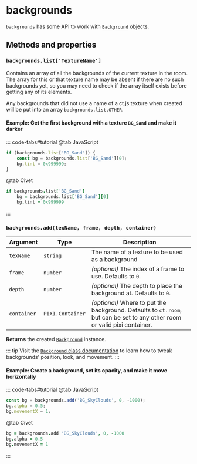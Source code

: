 # backgrounds

`backgrounds` has some API to work with [`Background`](background.md) objects.

## Methods and properties

### `backgrounds.list['TextureName']`

Contains an array of all the backgrounds of the current texture in the room. The array for this or that texture name may be absent if there are no such backgrounds yet, so you may need to check if the array itself exists before getting any of its elements.

Any backgrounds that did not use a name of a ct.js texture when created will be put into an array `backgrounds.list.OTHER`.

#### Example: Get the first background with a texture `BG_Sand` and make it darker

::: code-tabs#tutorial
@tab JavaScript
```js
if (backgrounds.list['BG_Sand']) {
    const bg = backgrounds.list['BG_Sand'][0];
    bg.tint = 0x999999;
}
```
@tab Civet
```coffee
if backgrounds.list['BG_Sand']
    bg = backgrounds.list['BG_Sand'][0]
    bg.tint = 0x999999
```
:::

### `backgrounds.add(texName, frame, depth, container)`

Argument | Type | Description
-|-|-
`texName` | `string` | The name of a texture to be used as a background
`frame` | `number` | *(optional)* The index of a frame to use. Defaults to `0`.
`depth` | `number` | *(optional)* The depth to place the background at. Defaults to `0`.
`container` | `PIXI.Container` | *(optional)* Where to put the background. Defaults to `ct.room`, but can be set to any other room or valid pixi container.

**Returns** the created [`Background`](background.html) instance.

::: tip
Visit the [`Background` class documentation](background.html) to learn how to tweak backgrounds' position, look, and movement.
:::

#### Example: Create a background, set its opacity, and make it move horizontally

::: code-tabs#tutorial
@tab JavaScript
```js
const bg = backgrounds.add('BG_SkyClouds', 0, -1000);
bg.alpha = 0.5;
bg.movementX = 1;
```
@tab Civet
```coffee
bg = backgrounds.add 'BG_SkyClouds', 0, -1000
bg.alpha = 0.5
bg.movementX = 1
```
:::
